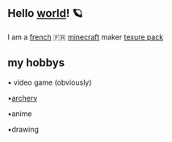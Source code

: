 ## Hello [world](<https://en.wikipedia.org/wiki/World>)! 🪐
I am a [french](<https://en.wikipedia.org/wiki/France>) 🇫🇷 [minecraft](<https://fr.wikipedia.org/wiki/Minecraft>)   maker  [texure pack](<[https://minecraft.fandom.com/wiki/Texture_pack)>)
## my hobbys


• video game (obviously)

•[archery](<https://en.wikipedia.org/wiki/Archery>)

•anime

•drawing
